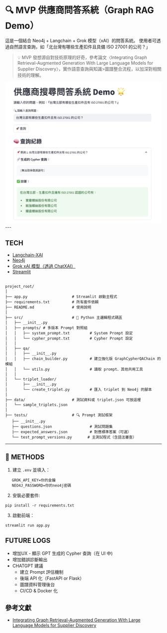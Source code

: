 # 🔍 MVP 供應商問答系統（Graph RAG Demo）
這是一個結合 Neo4j + Langchain + Grok 模型（xAI）的問答系統。
使用者可透過自然語言查詢，如「北台灣有哪些生產扣件且具備 ISO 27001 的公司？」

>💡 MVP 發想源自對技術原理的好奇，參考論文〈Integrating Graph Retrieval-Augmented Generation With Large Language Models for Supplier Discovery〉，實作語意查詢與知識>圖譜整合流程，以加深對相關技術的理解。

<img src="./pic.png">
---

## TECH

- [Langchain-XAI](https://github.com/langchain-ai/langchain-xai)
- [Neo4j](https://neo4j.com/)
- [Grok xAI 模型（透過 ChatXAI）](https://x.ai)
- [Streamlit](https://streamlit.io)

```

project_root/
│
├── app.py                    # Streamlit 啟動主程式
├── requirements.txt          # 所有套件依賴
├── README.md                 # 使用說明
│
├── src/                      # 🔹 Python 主邏輯程式碼區
│   ├── __init__.py
│   ├── prompts/ # 多版本 Prompt 對照組
│   │   ├── system_prompt.txt         # System Prompt 設定
│   │   └── cypher_prompt.txt         # Cypher Prompt 設定
│   │
│   ├── qa/
│   │   ├── __init__.py
│   │   ├── chain_builder.py          # 建立強化版 GraphCypherQAChain 的模組
│   │   └── utils.py                  # 讀取 prompt、其他共用工具
│   │
│   └── triplet_loader/
│       ├── __init__.py
│       └── create_triplet.py         # 匯入 triplet 到 Neo4j 的腳本
│
├── data/                     # 測試資料或 triplet.json 可放這裡
│   └── sample_triplets.json
│
├── tests/                    # 🔍 Prompt 測試框架
   ├── __init__.py
   ├── questions.json                 # 測試問題集
   ├── expected_answers.json          # 對應標準答案（可選）
   └── test_prompt_versions.py       # 主測試程式（含語法審查）
```
---

## 🚀 METHODS

1. 建立 `.env` 並填入：
```
   GROK_API_KEY=你的金鑰
   NEO4J_PASSWORD=你的neo4j密碼
```
2. 安裝必要套件:
```
pip install -r requirements.txt
```
3. 啟動前端：
```
streamlit run app.py
```

## FUTURE LOGS
* 增加UX - 顯示 GPT 生成的 Cypher 查詢（在 UI 中)
* 增加錯誤診斷輸出
* CHATGPT 建議
   * 建立 Prompt 評估機制
   * 後端 API 化（FastAPI or Flask）
   * 圖譜資料管理後台
   * CI/CD & Docker 化


## 參考文獻

- [Integrating Graph Retrieval-Augmented Generation With Large Language Models for Supplier Discovery](https://asmedigitalcollection.asme.org/computingengineering/article-abstract/25/2/021010/1210337/Integrating-Graph-Retrieval-Augmented-Generation?redirectedFrom=fulltext)
